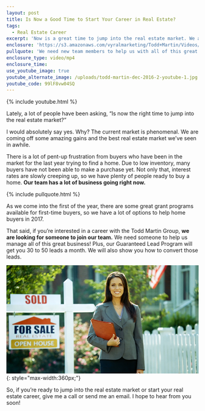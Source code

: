 ```yaml
---
layout: post
title: Is Now a Good Time to Start Your Career in Real Estate?
tags:
  - Real Estate Career
excerpt: 'Now is a great time to jump into the real estate market. We are coming off some phenomenal gains and the best real estate market that we have seen in awhile, which means it is a great time to buy or sell a home. Not only that, it’s a great time to jumpstart your real estate career. We are looking for someone to join our team and help us in this great market. To learn more about this wonderful opportunity, watch this short video.'
enclosure: 'https://s3.amazonaws.com/vyralmarketing/Todd+Martin/Videos/2017/January/Louisville+Real+Estate-+Is+Now+a+Good+Time+to+Start+Your+Career+in+Real+Estate%253F.mp4'
pullquote: 'We need new team members to help us with all of this great business!'
enclosure_type: video/mp4
enclosure_time:
use_youtube_image: true
youtube_alternate_image: /uploads/todd-martin-dec-2016-2-youtube-1.jpg
youtube_code: 99lF8vw04SQ
---
```



{% include youtube.html %}

Lately, a lot of people have been asking, “Is now the right time to jump into the real estate market?”

I would absolutely say yes. Why? The current market is phenomenal. We are coming off some amazing gains and the best real estate market we’ve seen in awhile.

There is a lot of pent-up frustration from buyers who have been in the market for the last year trying to find a home. Due to low inventory, many buyers have not been able to make a purchase yet. Not only that, interest rates are slowly creeping up, so we have plenty of people ready to buy a home. **Our team has a lot of business going right now.**

{% include pullquote.html %}

As we come into the first of the year, there are some great grant programs available for first-time buyers, so we have a lot of options to help home buyers in 2017.

That said, if you’re interested in a career with the Todd Martin Group, **we are looking for someone to join our team.** We need someone to help us manage all of this great business! Plus, our Guaranteed Lead Program will get you 30 to 50 leads a month. We will also show you how to convert those leads.

![](/uploads/versions/bigstock-real-estate-agent-4574436---x----900-506x---.jpg){: style="max-width:360px;"}

So, if you’re ready to jump into the real estate market or start your real estate career, give me a call or send me an email. I hope to hear from you soon!